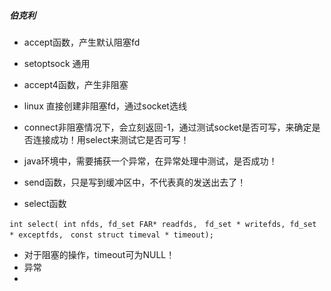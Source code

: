 ##### 伯克利
- accept函数，产生默认阻塞fd
- setoptsock 通用

- accept4函数，产生非阻塞
- linux 直接创建非阻塞fd，通过socket选线

- connect非阻塞情况下，会立刻返回-1，通过测试socket是否可写，来确定是否连接成功！用select来测试它是否可写！
- java环境中，需要捕获一个异常，在异常处理中测试，是否成功！

- send函数，只是写到缓冲区中，不代表真的发送出去了！

- select函数
```
int select( int nfds, fd_set FAR* readfds,　fd_set * writefds, fd_set * exceptfds,　const struct timeval * timeout);
```
- 对于阻塞的操作，timeout可为NULL！
- 异常
- 
